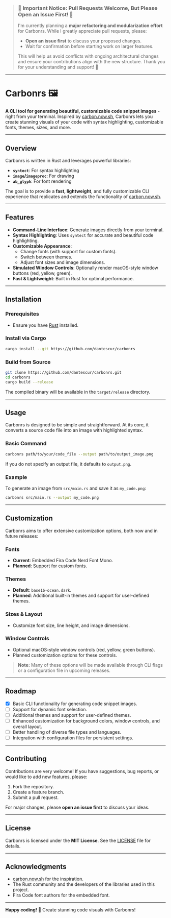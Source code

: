 > ### 🚨 Important Notice: Pull Requests Welcome, But Please Open an Issue First! 🚨
>
> I'm currently planning a **major refactoring and modularization effort** for Carbonrs. While I greatly appreciate pull requests, please:
>
> - **Open an issue first** to discuss your proposed changes.
> - Wait for confirmation before starting work on larger features.
>
> This will help us avoid conflicts with ongoing architectural changes and ensure your contributions align with the new structure. Thank you for your understanding and support! 🙏

---

# Carbonrs 🖼️

**A CLI tool for generating beautiful, customizable code snippet images** - right from your terminal. Inspired by [carbon.now.sh](https://carbon.now.sh), Carbonrs lets you create stunning visuals of your code with syntax highlighting, customizable fonts, themes, sizes, and more.

---

## Overview

Carbonrs is written in Rust and leverages powerful libraries:

- **`syntect`**: For syntax highlighting
- **`image`/`imageproc`**: For drawing
- **`ab_glyph`**: For font rendering

The goal is to provide a **fast, lightweight**, and fully customizable CLI experience that replicates and extends the functionality of [carbon.now.sh](https://carbon.now.sh).

---

## Features

- **Command-Line Interface**: Generate images directly from your terminal.
- **Syntax Highlighting**: Uses `syntect` for accurate and beautiful code highlighting.
- **Customizable Appearance**:
  - Change fonts (with support for custom fonts).
  - Switch between themes.
  - Adjust font sizes and image dimensions.
- **Simulated Window Controls**: Optionally render macOS-style window buttons (red, yellow, green).
- **Fast & Lightweight**: Built in Rust for optimal performance.

---

## Installation

### Prerequisites

- Ensure you have [Rust](https://rustup.rs) installed.

### Install via Cargo

```bash
cargo install --git https://github.com/dantescur/carbonrs
```

### Build from Source

```bash
git clone https://github.com/dantescur/carbonrs.git
cd carbonrs
cargo build --release
```

The compiled binary will be available in the `target/release` directory.

---

## Usage

Carbonrs is designed to be simple and straightforward. At its core, it converts a source code file into an image with highlighted syntax.

### Basic Command

```bash
carbonrs path/to/your/code_file --output path/to/output_image.png
```

If you do not specify an output file, it defaults to `output.png`.

### Example

To generate an image from `src/main.rs` and save it as `my_code.png`:

```bash
carbonrs src/main.rs --output my_code.png
```

---

## Customization

Carbonrs aims to offer extensive customization options, both now and in future releases:

### Fonts

- **Current**: Embedded Fira Code Nerd Font Mono.
- **Planned**: Support for custom fonts.

### Themes

- **Default**: `base16-ocean.dark`.
- **Planned**: Additional built-in themes and support for user-defined themes.

### Sizes & Layout

- Customize font size, line height, and image dimensions.

### Window Controls

- Optional macOS-style window controls (red, yellow, green buttons).
- Planned customization options for these controls.

> **Note:** Many of these options will be made available through CLI flags or a configuration file in upcoming releases.

---

## Roadmap

- [x] Basic CLI functionality for generating code snippet images.
- [ ] Support for dynamic font selection.
- [ ] Additional themes and support for user-defined themes.
- [ ] Enhanced customization for background colors, window controls, and overall layout.
- [ ] Better handling of diverse file types and languages.
- [ ] Integration with configuration files for persistent settings.

---

## Contributing

Contributions are very welcome! If you have suggestions, bug reports, or would like to add new features, please:

1. Fork the repository.
2. Create a feature branch.
3. Submit a pull request.

For major changes, please **open an issue first** to discuss your ideas.

---

## License

Carbonrs is licensed under the **MIT License**. See the [LICENSE](LICENSE) file for details.

---

## Acknowledgments

- [carbon.now.sh](https://carbon.now.sh) for the inspiration.
- The Rust community and the developers of the libraries used in this project.
- Fira Code font authors for the embedded font.

---

**Happy coding!** 🦀 Create stunning code visuals with Carbonrs!


